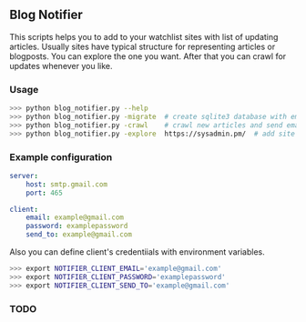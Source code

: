 ## Blog Notifier

This scripts helps you to add to your watchlist sites with list of updating articles.
Usually sites have typical structure for representing articles or blogposts.
You can explore the one you want.
After that you can crawl for updates whenever you like.


### Usage

```bash
>>> python blog_notifier.py --help
>>> python blog_notifier.py -migrate  # create sqlite3 database with empty tables
>>> python blog_notifier.py -crawl    # crawl new articles and send email to client
>>> python blog_notifier.py -explore  https://sysadmin.pm/  # add site to watchlist
```

### Example configuration

```yaml
server:
    host: smtp.gmail.com
    port: 465

client:
    email: example@gmail.com
    password: examplepassword
    send_to: example@gmail.com
```

Also you can define client's credentiials with environment variables.

```bash
>>> export NOTIFIER_CLIENT_EMAIL='example@gmail.com'
>>> export NOTIFIER_CLIENT_PASSWORD='examplepassword'
>>> export NOTIFIER_CLIENT_SEND_TO='example@gmail.com'
```

### TODO

